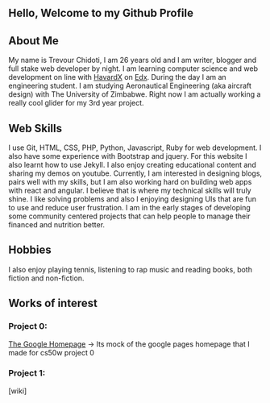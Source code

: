 ## Hello, Welcome to my Github Profile

## About Me
My name is Trevour Chidoti, I am <span id="age">26 years old</span> and I am writer, blogger and full stake web developer by night. I am learning computer science and web development on line with [HavardX](cs50.harvard.edu/web) on [Edx](edx.org).
During the day I am an engineering student. I am studying Aeronautical Engineering (aka aircraft design) with The University of Zimbabwe. Right now I am actually working a really cool glider for my 3rd year project.
## Web Skills
I use Git, HTML, CSS, PHP, Python, Javascript, Ruby for web development. I also have some experience with Bootstrap and jquery. For this website I also learnt how to use Jekyll. I also enjoy creating educational content and sharing my demos on youtube.
Currently, I am interested in designing blogs, pairs well with my skills, but I am also working hard on building web apps with react and angular. I believe that is where my technical skills will truly shine. I like solving problems and also I enjoying designing UIs that are fun to use and reduce user frustration. I am in the early stages of developing some community centered projects that can help people to manage their financed and nutrition better.

## Hobbies
I also enjoy playing tennis, listening to rap music and reading books, both fiction and non-fiction. 

## Works of interest
### Project 0: 
[The Google Homepage](traelincoln/cs50w-websites) -> Its mock of the google pages homepage that I made for cs50w project 0
### Project 1:
[wiki]



